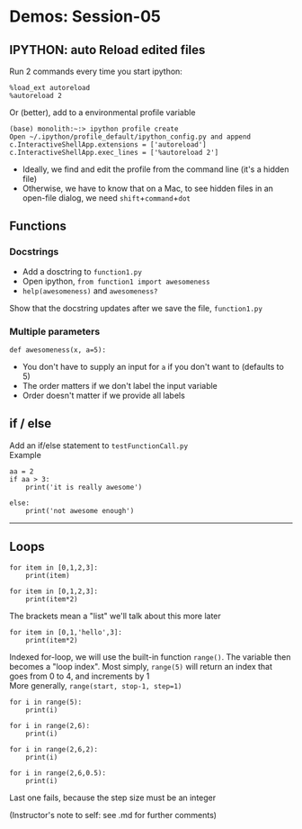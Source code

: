 
# Demos: Session-05

## IPYTHON: auto Reload edited files

Run 2 commands every time you start ipython:

	%load_ext autoreload
	%autoreload 2

Or (better), add to a environmental profile variable

	(base) monolith:~:> ipython profile create
	Open ~/.ipython/profile_default/ipython_config.py and append
	c.InteractiveShellApp.extensions = ['autoreload']     
	c.InteractiveShellApp.exec_lines = ['%autoreload 2']

- Ideally, we find and edit the profile from the command line (it's a hidden file)
- Otherwise, we have to know that on a Mac, to see hidden files in an open-file dialog, we need `shift`+`command`+`dot`

## Functions
### Docstrings
- Add a dosctring to `function1.py`
- Open ipython, `from function1 import awesomeness`
- `help(awesomeness)` and `awesomeness?` 

Show that the docstring updates after we save the file, `function1.py`

### Multiple parameters
`def awesomeness(x, a=5):`

- You don't have to supply an input for `a` if you don't want to (defaults to 5)
- The order matters if we don't label the input variable
- Order doesn't matter if we provide all labels


## if / else
Add an if/else statement to `testFunctionCall.py`  
Example  

	aa = 2
	if aa > 3:
		print('it is really awesome')

	else:
		print('not awesome enough')


----
## Loops 
	for item in [0,1,2,3]:
		print(item)

	for item in [0,1,2,3]:
		print(item*2)

The brackets mean a "list" we'll talk about this more later  

	for item in [0,1,'hello',3]:
		print(item*2)

Indexed for-loop, we will use the built-in function `range()`.  The variable then becomes a "loop index".
Most simply, `range(5)` will return an index that goes from 0 to 4, and increments by 1  
More generally, `range(start, stop-1, step=1)`

	for i in range(5):
		print(i)
		
	for i in range(2,6):
		print(i)
		
	for i in range(2,6,2):
		print(i)
		
	for i in range(2,6,0.5):
		print(i)

Last one fails, because the step size must be an integer


(Instructor's note to self: see .md for further comments)
<!--

2023-01-26: Barely had time to demo loops.  Loops and the rest below is recopied to Session-06


Example of a sum (show that it fails because `runningSum` is not originally defined)

	# Sum of all numbers from n=1-100
	#   We know that the sum should be: Sum = N*(N+1)/2
	N = 100
	for n in range(1,N+1):
		runningSum = runningSum + n
		
	print(runningSum)
	print(N*(N+1)/2)



----
# For Next time...

## Optional "Run like a script or utility"

`__name__` is a special variable that gives the name of an imported module

	import function1
	print(function1.__name__)

	if __name__ == '__main__':
		aa = awesomeness(5)
		bb = awesomeness(aa)
		print(f'My function gives the answer: {bb:0.2}')

## Passing command-line arguments

	import sys
	a = float(sys.argv[1])
	b = float(sys.argv[2])

----
## Integers and Floats
In ipython:

	x = 2
	y = 2.0
	type(x)
	type(y)
	
So, warning, this will fail: 

	N=100
	for n in range(100/2):
		print(n)
	
And just see what is: `type(100/2)` is `int`

Convert between types with `float(2)` and `int(2.0)`.  
What about `int(2.3)`?  
What about `int(2.9)`?  
And also to strings with `str(2.0)`  

## Break loop at specified precision: `%` Modulus, `abs`, and Break

### Example of determining whether a number is even or odd.  
Use if/else  

`%` is the modulus operator (the remainder)

	3%2  # remainder is 1
	5%2  # remainder is 1
	6%2  # remainder is 0

### Check and `break`
Test achieved precision with built-in `abs()`
If we're done, we can break with special command `break` which breaks out of the loop

-->
